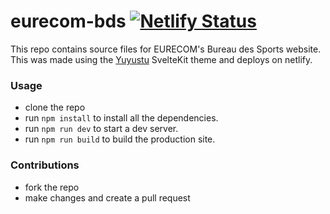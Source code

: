
# eurecom-bds [![Netlify Status](https://api.netlify.com/api/v1/badges/df1648cd-f8af-4f04-94e3-a8ea18828286/deploy-status)](https://app.netlify.com/sites/zingy-cactus-47e8ca/deploys)

This repo contains source files for EURECOM's Bureau des Sports website.  
This was made using the [Yuyustu](https://github.com/sharu725/yuyutsu) SvelteKit theme and deploys on netlify.

### Usage

- clone the repo
- run `npm install` to install all the dependencies.
- run `npm run dev` to start a dev server.
- run `npm run build` to build the production site.

### Contributions

- fork the repo
- make changes and create a pull request
